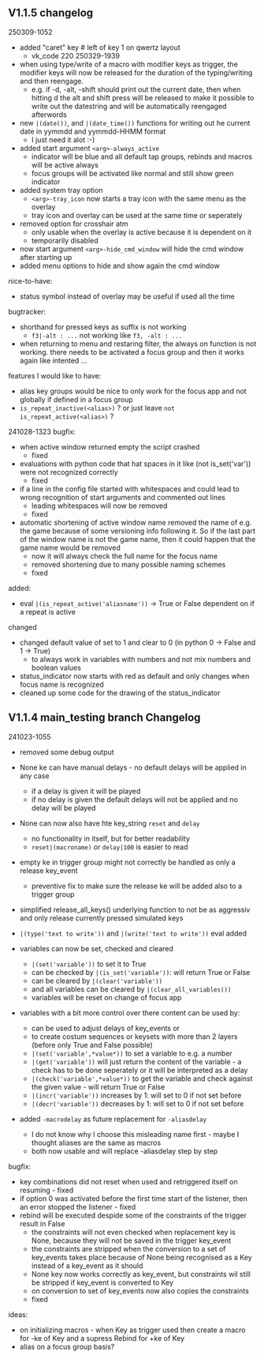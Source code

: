 ## V1.1.5 changelog

250309-1052
- added "caret" key   # left of key 1 on qwertz layout
  - vk_code 220
250329-1939
- when using type/write of a macro with modifier keys as trigger, the modifier keys will now be released for the duration of the typing/writing and then reengage.
  - e.g. if -d, -alt, -shift should print out the current date, then when hitting d the alt and shift press will be released to make it possible to write out the datestring and will be automatically reengaged afterwords
- new `|(date())`, and `|(date_time())` functions for writing out he current date in yymmdd and yymmdd-HHMM format
  - I just need it alot :-)
- added start argument `<arg>-always_active`
  - indicator will be blue and all default tap groups, rebinds and macros will be active always
  - focus groups will be activated like normal and still show green indicator
- added system tray option
  - `<arg>-tray_icon` now starts a tray icon with the same menu as the overlay
  - tray icon and overlay can be used at the same time or seperately
- removed option for crosshair atm
  - only usable when the overlay is active because it is dependent on it
  - temporarily disabled
- now start argument `<arg>-hide_cmd_window` will hide the cmd window after starting up
- added menu options to hide and show again the cmd window


nice-to-have:
- status symbol instead of overlay may be useful if used all the time


bugtracker:
- shorthand for pressed keys as suffix is not working 
  - `f3|-alt : ...` not working like `f3, -alt : ...`
- when returning to menu and restaring filter, the always on function is not working. there needs to be activated a focus group and then it works again like intented ...


features I would like to have:
- alias key groups would be nice to only work for the focus app and not globally if defined in a focus group
- `is_repeat_inactive(<alias>)` ? or just leave `not is_repeat_active(<alias>)` ?

241028-1323
bugfix:
- when active window returned empty the script crashed 
  - fixed
- evaluations with python code that hat spaces in it like (not is_set('var')) were not recognized correctly 
  - fixed
- if a line in the config file started with whitespaces and could lead to wrong recognition of start arguments and commented out lines
  - leading whitespaces will now be removed
  - fixed
- automatic shortening of active window name removed the name of e.g. the game because of some versioning info following it. So if the last part of the window name is not the game name, then it could happen that the game name would be removed
  - now it will always check the full name for the focus name 
  - removed shortening due to many possible naming schemes
  - fixed 

added:
- eval `|(is_repeat_active('aliasname'))` -> True or False dependent on if a repeat is active


changed
- changed default value of set to 1 and clear to 0 (in python 0 -> False and 1 -> True)
  - to always work in variables with numbers and not mix numbers and boolean values
- status_indicator now starts with red as default and only changes when focus name is recognized
- cleaned up some code for the drawing of the status_indicator

## V1.1.4 main_testing branch Changelog
241023-1055
- removed some debug output

- None ke can have manual delays - no default delays will be applied in any case
  - if a delay is given it will be played
  - if no delay is given the default delays will not be applied and no delay will be played
- None can now also have hte key_string `reset` and `delay`
  - no functionality in itself, but for better readability
  - `reset|(macroname)` or `delay|100` is easier to read
- empty ke in trigger group might not correctly be handled as only a release key_event
  - preventive fix to make sure the release ke will be added also to a trigger group
- simplified release_all_keys() underlying function to not be as aggressiv and only release currently pressed simulated keys
- `|(type('text to write'))` and `|(write('text to write'))` eval added
- variables can now be set, checked and cleared
  - `|(set('variable'))` to set it to True
  - can be checked by `|(is_set('variable'))`: will return True or False
  - can be cleared by `|(clear('variable'))`
  - and all variables can be cleared by `|(clear_all_variables())`
  - variables will be reset on change of focus app
- variables with a bit more control over there content can be used by:
  - can be used to adjust delays of key_events or 
  - to create costum sequences or keysets with more than 2 layers (before only True and False possible)
  - `|(set('variable',*value*))` to set a variable to e.g. a number
  - `|(get('variable'))` will just return the content of the variable - a check has to be done seperately or it will be interpreted as a delay
  - `|(check('variable',*value*))` to get the variable and check against the given value - will return True or False
  - `|(incr('variable'))` increases by 1: will set to 0 if not set before
  - `|(decr('variable'))` decreases by 1: will set to 0 if not set before
- added `-macrodelay` as future replacement for `-aliasdelay`
  - I do not know why I choose this misleading name first - maybe I thought aliases are the same as macros
  - both now usable and will replace -aliasdelay step by step

bugfix:
- key combinations did not reset when used and retriggered itself on resuming - fixed
- if option 0 was activated before the first time start of the listener, then an error stopped the listener - fixed
- rebind will be executed despide some of the constraints of the trigger result in False 
  - the constraints will not even checked when replacement key is None, because they will not be saved in the trigger key_event
  - the constraints are stripped when the conversion to a set of key_events takes place because of None being recognised as a Key instead of a key_event as it should
  - None key now works correctly as key_event, but constraints wil still be stripped if key_event is converted to Key 
  - on conversion to set of key_events now also copies the constraints 
  - fixed

ideas:
- on initializing macros - when Key as trigger used then create a macro for -ke of Key and a supress Rebind for +ke of Key
- alias on a focus group basis?